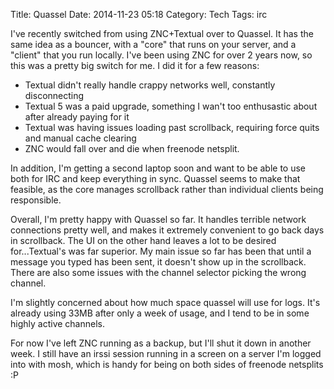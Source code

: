 Title: Quassel
Date: 2014-11-23 05:18
Category: Tech
Tags: irc

I've recently switched from using ZNC+Textual over to Quassel. It has the same idea as a bouncer, with a "core" that runs on your server, and a "client" that you run locally. I've been using ZNC for over 2 years now, so this was a pretty big switch for me. I did it for a few reasons:

* Textual didn't really handle crappy networks well, constantly disconnecting
* Textual 5 was a paid upgrade, something I wan't too enthusastic about after already paying for it
* Textual was having issues loading past scrollback, requiring force quits and manual cache clearing
* ZNC would fall over and die when freenode netsplit.

In addition, I'm getting a second laptop soon and want to be able to use both for IRC and keep everything in sync. Quassel seems to make that feasible, as the core manages scrollback rather than individual clients being responsible.

Overall, I'm pretty happy with Quassel so far. It handles terrible network connections pretty well, and makes it extremely convenient to go back days in scrollback. The UI on the other hand leaves a lot to be desired for...Textual's was far superior. My main issue so far has been that until a message you typed has been sent, it doesn't show up in the scrollback. There are also some issues with the channel selector picking the wrong channel.

I'm slightly concerned about how much space quassel will use for logs. It's already using 33MB after only a week of usage, and I tend to be in some highly active channels. 

For now I've left ZNC running as a backup, but I'll shut it down in another week. I still have an irssi session running in a screen on a server I'm logged into with mosh, which is handy for being on both sides of freenode netsplits :P
